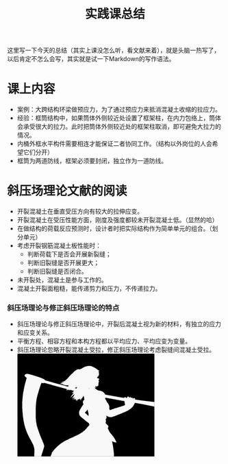 ﻿---
layout: article
title: 实践课总结
mathjax: true
excerpt_separator: <!--more-->
key: 2018-07-05-summary
toc:
  selectors: "总结,日常划水"
---
  这里写一下今天的总结（其实上课没怎么听，看文献来着），就是头脑一热写了，以后肯定不怎么会写，其实就是试一下Markdown的写作语法。     
<!--more-->    
# 课上内容    
* 案例：大跨结构环梁做预应力，为了通过预应力来抵消混凝土收缩的拉应力。   
* 经验：框筒结构中，如果筒体外侧较近处设置了框架柱，在内力包络上，筒体会承受很大的拉力。此时把筒体外侧较近处的框架柱取消，即可避免大拉力的情况。     
* 内桶外框水平构件需要相连才能保证二者协同工作。（结构以外岗位的人会希望它们分开）     
* 框筒为两道防线，框架必须要封闭，独立作为一道防线。  
 
# 斜压场理论文献的阅读  
* 开裂混凝土在垂直受压方向有较大的拉伸应变。    
* 开裂混凝土在受压性能方面，刚度及强度都较未开裂混凝土低。（显然的哈）    
* 在做结构的荷载反应预测时，设计者时把实际结构作为简单单元的组合。（划分单元）      
* 考虑开裂钢筋混凝土板性能时：       
  * 判断荷载下是否会开展新裂缝；    
  * 判断旧裂缝是否开展更大；   
  * 判断旧裂缝是否闭合。   
* 未开裂处，混凝土是参与工作的。   
* 混凝土开裂面粗糙，能传递剪力和压力，不传递拉力。  
### 斜压场理论与修正斜压场理论的特点
* 斜压场理论与修正斜压场理论中，开裂后混凝土视为新的材料，有独立的应力和应变关系。     
* 平衡方程、相容方程和本构方程都以平均应力、平均应变为变量。     
* 斜压场理论忽略开裂混凝土受拉，修正斜压场理论考虑裂缝间混凝土受拉。  
![1857](\pics\1857.jpg)
